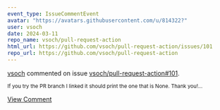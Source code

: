 ```yaml
---
event_type: IssueCommentEvent
avatar: "https://avatars.githubusercontent.com/u/814322?"
user: vsoch
date: 2024-03-11
repo_name: vsoch/pull-request-action
html_url: https://github.com/vsoch/pull-request-action/issues/101
repo_url: https://github.com/vsoch/pull-request-action
---
```


<a href='https://github.com/vsoch' target='_blank'>vsoch</a> commented on issue <a href='https://github.com/vsoch/pull-request-action/issues/101' target='_blank'>vsoch/pull-request-action#101</a>.

<small>If you try the PR branch I linked it should print the one that is None. Thank you!...</small>

<a href='https://github.com/vsoch/pull-request-action/issues/101' target='_blank'>View Comment</a>